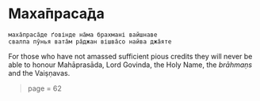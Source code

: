 # Маха̄праса̄да

    маха̄праса̄де ґовінде на̄ма брахмані вайшнаве
    свалпа пӯнья вата̄м ра̄джан вішва̄со найва джа̄яте

For those who have not amassed sufficient pious credits they will never be able to honour Mahāprasāda, Lord Govinda, the Holy Name, the *brāhmaṇs* and the Vaiṣṇavas.


> page = 62